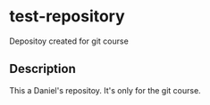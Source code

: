 # test-repository
Depositoy created for git course

## Description
This a Daniel's repositoy. It's only for the git course. 

